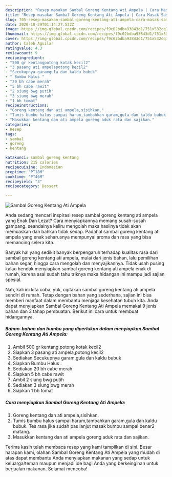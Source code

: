 ```yaml
---
description: "Resep masakan Sambal Goreng Kentang Ati Ampela | Cara Masak Sambal Goreng Kentang Ati Ampela Yang Sedap"
title: "Resep masakan Sambal Goreng Kentang Ati Ampela | Cara Masak Sambal Goreng Kentang Ati Ampela Yang Sedap"
slug: 705-resep-masakan-sambal-goreng-kentang-ati-ampela-cara-masak-sambal-goreng-kentang-ati-ampela-yang-sedap
date: 2020-10-29T01:14:27.532Z
image: https://img-global.cpcdn.com/recipes/f9c02bdba93843d1/751x532cq70/sambal-goreng-kentang-ati-ampela-foto-resep-utama.jpg
thumbnail: https://img-global.cpcdn.com/recipes/f9c02bdba93843d1/751x532cq70/sambal-goreng-kentang-ati-ampela-foto-resep-utama.jpg
cover: https://img-global.cpcdn.com/recipes/f9c02bdba93843d1/751x532cq70/sambal-goreng-kentang-ati-ampela-foto-resep-utama.jpg
author: Caleb Aguilar
ratingvalue: 4.3
reviewcount: 9
recipeingredient:
- "500 gr kentangpotong kotak kecil2"
- "3 pasang ati ampelapotong kecil2"
- "Secukupnya garamgula dan kaldu bubuk"
- " Bumbu Halus "
- "20 bh cabe merah"
- "5 bh cabe rawit"
- "2 siung bwg putih"
- "3 siung bwg merah"
- "1 bh tomat"
recipeinstructions:
- "Goreng kentang dan ati ampela,sisihkan."
- "Tumis bumbu halus sampai harum,tambahkan garam,gula dan kaldu bubuk. Tes rasa jika sudah pas lanjut masak bumbu sampai benar2 matang."
- "Masukkan kentang dan ati ampela goreng aduk rata dan sajikan."
categories:
- Resep
tags:
- sambal
- goreng
- kentang

katakunci: sambal goreng kentang 
nutrition: 215 calories
recipecuisine: Indonesian
preptime: "PT18M"
cooktime: "PT46M"
recipeyield: "3"
recipecategory: Dessert

---
```



![Sambal Goreng Kentang Ati Ampela](https://img-global.cpcdn.com/recipes/f9c02bdba93843d1/751x532cq70/sambal-goreng-kentang-ati-ampela-foto-resep-utama.jpg)

Anda sedang mencari inspirasi resep sambal goreng kentang ati ampela yang Enak Dan Lezat? Cara menyiapkannya memang susah-susah gampang. seandainya keliru mengolah maka hasilnya tidak akan memuaskan dan bahkan tidak sedap. Padahal sambal goreng kentang ati ampela yang enak seharusnya mempunyai aroma dan rasa yang bisa memancing selera kita.

Banyak hal yang sedikit banyak berpengaruh terhadap kualitas rasa dari sambal goreng kentang ati ampela, mulai dari jenis bahan, lalu pemilihan bahan segar, hingga cara mengolah dan menyajikannya. Tidak usah pusing kalau hendak menyiapkan sambal goreng kentang ati ampela enak di rumah, karena asal sudah tahu triknya maka hidangan ini mampu jadi sajian spesial.




Nah, kali ini kita coba, yuk, ciptakan sambal goreng kentang ati ampela sendiri di rumah. Tetap dengan bahan yang sederhana, sajian ini bisa memberi manfaat dalam membantu menjaga kesehatan tubuh kita. Anda dapat menyiapkan Sambal Goreng Kentang Ati Ampela memakai 9 jenis bahan dan 3 tahap pembuatan. Berikut ini cara untuk membuat hidangannya.

<!--inarticleads1-->

##### Bahan-bahan dan bumbu yang diperlukan dalam menyiapkan Sambal Goreng Kentang Ati Ampela:

1. Ambil 500 gr kentang,potong kotak kecil2
1. Siapkan 3 pasang ati ampela,potong kecil2
1. Sediakan Secukupnya garam,gula dan kaldu bubuk
1. Siapkan  Bumbu Halus :
1. Sediakan 20 bh cabe merah
1. Siapkan 5 bh cabe rawit
1. Ambil 2 siung bwg putih
1. Sediakan 3 siung bwg merah
1. Siapkan 1 bh tomat




<!--inarticleads2-->

##### Cara menyiapkan Sambal Goreng Kentang Ati Ampela:

1. Goreng kentang dan ati ampela,sisihkan.
1. Tumis bumbu halus sampai harum,tambahkan garam,gula dan kaldu bubuk. Tes rasa jika sudah pas lanjut masak bumbu sampai benar2 matang.
1. Masukkan kentang dan ati ampela goreng aduk rata dan sajikan.




Terima kasih telah membaca resep yang kami tampilkan di sini. Besar harapan kami, olahan Sambal Goreng Kentang Ati Ampela yang mudah di atas dapat membantu Anda menyiapkan makanan yang sedap untuk keluarga/teman maupun menjadi ide bagi Anda yang berkeinginan untuk berjualan makanan. Selamat mencoba!
